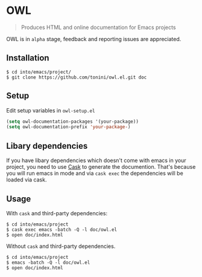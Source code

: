# OWL

> Produces HTML and online documentation for Emacs projects

OWL is in `alpha` stage, feedback and reporting issues are appreciated.

## Installation

```
$ cd into/emacs/project/
$ git clone https://github.com/tonini/owl.el.git doc
```

## Setup

Edit setup variables in `owl-setup.el`

```el
(setq owl-documentation-packages '(your-package))
(setq owl-documentation-prefix 'your-package-)
```

## Libary dependencies

If you have libary dependencies which doesn't come with emacs in your project, you need to use
[Cask](https://github.com/cask/cask) to generate the documention. That's because
you will run emacs in mode and via `cask exec` the dependencies will be loaded
via cask.

## Usage

With `cask` and third-party dependencies:

```
$ cd into/emacs/project
$ cask exec emacs -batch -Q -l doc/owl.el
$ open doc/index.html
```

Without `cask` and third-party dependencies.
```
$ cd into/emacs/project
$ emacs -batch -Q -l doc/owl.el
$ open doc/index.html
```
